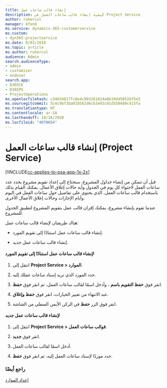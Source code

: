```yaml
---
title: إنشاء قالب ساعات عمل
description: كيفية إنشاء قالب ساعات العمل في Project Service
author: ruhercul
manager: kfend
ms.service: dynamics-365-customerservice
ms.custom:
- dyn365-projectservice
ms.date: 8/03/2018
ms.topic: article
ms.author: ruhercul
audience: Admin
search.audienceType:
- admin
- customizer
- enduser
search.app:
- D365CE
- D365PS
- ProjectOperations
ms.openlocfilehash: c34634817fc8e4c993261024a8b19d45052bf5e5
ms.sourcegitcommit: 5c4c9bf3ba018562d6cb3443c01d550489c415fa
ms.translationtype: HT
ms.contentlocale: ar-SA
ms.lasthandoff: 10/16/2020
ms.locfileid: "4070654"
---
```

# <a name="create-a-work-hours-template-project-service"></a>إنشاء قالب ساعات العمل (Project Service)

[!INCLUDE[cc-applies-to-psa-app-1x-2x](../includes/cc-applies-to-psa-app-1x-2x.md)]

قبل أن تتمكن من إنشاء جداول المشروع، ستحتاج إلى إعداد تقويم مشروع يحدد عدد ساعات العمل لاحتواء كل يوم في الجدول وأية حالات إغلاق الأعمال‬. يمكنك القيام بذلك باستخدام قالب ساعات العمل، الذي يحتوي على تفاصيل حول ساعات العمل في اليوم وأيام الإجازات وحالات إغلاق الأعمال الأخرى.  
  
 عندما تقوم بإنشاء مشروع، يمكنك إقران قالب عمل بتقويم المشروع لتطبيق الجدول للمشروع.  
  
 هناك طريقتان لإنشاء قالب ساعات عمل:  
  
-   إنشاء قالب ساعات عمل استنادًا إلى تقويم المورد.  
  
-   إنشاء قالب ساعات عمل جديد.  
  
#### <a name="to-create-a-work-hours-template-based-on-a-resources-calendar"></a>لإنشاء قالب ساعات عمل استنادًا إلى تقويم المورد  
  
1.  انتقل إلى **Project Service > الموارد‬‏‎**.  
  
2.  حدد المورد الذي تريد إسناد ساعات عملك إليه.  
  
3.  انقر فوق **حفظ التقويم باسم‬** ، وأدخل اسمًا لقالب ساعات العمل، ثم انقر فوق **حفظ**.  
  
4.  عند الانتهاء من تغيير الخيارات، انقر فوق **حفظ وإغلاق**.  
  
5.  انقر فوق الزر **حفظ** في الركن الأيمن السفلي من الشاشة.  
  
#### <a name="to-create-a-new-work-hours-template"></a>لإنشاء قالب ساعات عمل جديد  
  
1.  انتقل إلى **Project Service > قوالب ساعات العمل‬**.  
  
2.  انقر فوق **جديد**.  
  
3.  أدخل اسمًا لقالب ساعات العمل.  
  
4.  حدد موردًا لإسناد ساعات العمل إليه، ثم انقر فوق **حفظ**.  
  
### <a name="see-also"></a>راجع أيضًا  
 [إعداد الموارد](../psa/set-up-resources.md)
